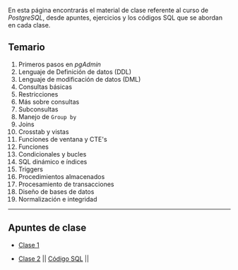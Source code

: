 En esta página encontrarás el material de clase referente al curso de _PostgreSQL_, desde apuntes, ejercicios y los códigos SQL que se abordan en cada clase.

## Temario
1. Primeros pasos en _pgAdmin_
2. Lenguaje de Definición de datos (DDL)
3. Lenguaje de modificación de datos (DML)
4. Consultas básicas
5. Restricciones 
6. Más sobre consultas
7. Subconsultas
8. Manejo de ``Group by``
9. Joins
10. Crosstab y vistas
11. Funciones de ventana y CTE's
12. Funciones
13. Condicionales y bucles
14. SQL dinámico e índices
15. Triggers
16. Procedimientos almacenados
17. Procesamiento de transacciones
18. Diseño de bases de datos
19. Normalización e integridad  

---

## Apuntes de clase

* [Clase 1](Clase1.md)

* [Clase 2]() || [Código SQL](Scripts_Clase/Clase2.sql) ||
